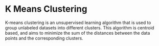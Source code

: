 # K Means Clustering

K-means clustering is an unsupervised learning algorithm that is used to group unlabeled datasets into different clusters. This algorithm is centroid based, and aims to minimize the sum of the distances between the data points and the corresponding clusters.
